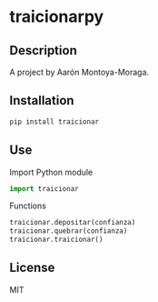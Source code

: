 # traicionarpy

## Description

A project by Aarón Montoya-Moraga.

## Installation

```bash
pip install traicionar
```

## Use

Import Python module

```Python
import traicionar
```

Functions

```Python
traicionar.depositar(confianza)
traicionar.quebrar(confianza)
traicionar.traicionar()
```

## License

MIT
